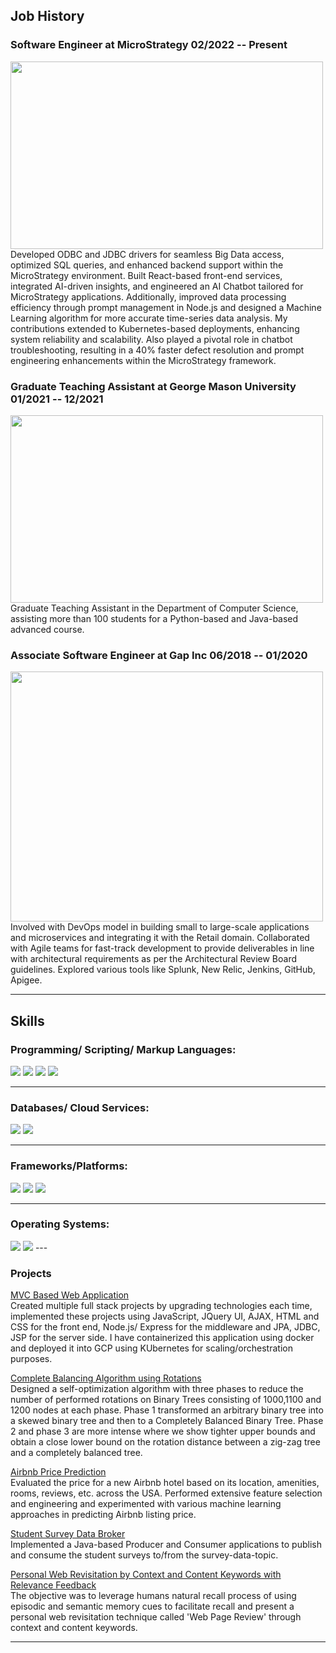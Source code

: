 ## Job History
### Software Engineer at MicroStrategy 02/2022 -- Present
<img src="images/mstr-social-preview.jpg?raw=true" width="500" height="300"/>
Developed ODBC and JDBC drivers for seamless Big Data access, optimized SQL queries, and enhanced backend support within the MicroStrategy environment. Built React-based front-end services, integrated AI-driven insights, and engineered an AI Chatbot tailored for MicroStrategy applications. Additionally, improved data processing efficiency through prompt management in Node.js and designed a Machine Learning algorithm for more accurate time-series data analysis. My contributions extended to Kubernetes-based deployments, enhancing system reliability and scalability. Also played a pivotal role in chatbot troubleshooting, resulting in a 40% faster defect resolution and prompt engineering enhancements within the MicroStrategy framework.

### Graduate Teaching Assistant at George Mason University 01/2021 -- 12/2021
<img src="images/gta.gif?raw=true" width="500" height="300"/>
Graduate Teaching Assistant in the Department of Computer Science, assisting more than 100 students for a Python-based and Java-based advanced course.
 
### Associate Software Engineer at Gap Inc 06/2018 -- 01/2020
<img src="images/gap1.gif?raw=true" width="500" height="400"/>
Involved with DevOps model in building small to large-scale applications and microservices and integrating it with the Retail domain. Collaborated with Agile teams for fast-track development to provide deliverables in line with architectural requirements as per the Architectural Review Board guidelines. Explored various tools like Splunk, New Relic, Jenkins, GitHub, Apigee.


---
## Skills
### Programming/ Scripting/ Markup Languages:
<img src="images/p1.png?raw=true"/>
<img src="images/p2.png?raw=true"/>
<img src="images/p3.png?raw=true"/>
<img src="images/p4.png?raw=true"/>

---
### Databases/ Cloud Services:
<img src="images/db1.png?raw=true"/>
<img src="images/db2.png?raw=true"/>

---
### Frameworks/Platforms:
<img src="images/fm1.png?raw=true"/>
<img src="images/fm2.png?raw=true"/>
<img src="images/framework3.png?raw=true"/>

---
### Operating Systems:
<img src="images/os1.png?raw=true"/>
<img src="images/os2.png?raw=true"/>
---

### Projects 

[MVC Based Web Application](https://github.com/rachana07/MVC-Based-Web-Application)\
Created multiple full stack projects by upgrading technologies each time, implemented these projects using JavaScript, JQuery UI, AJAX, HTML and CSS for the front end, Node.js/ Express for the middleware and JPA, JDBC, JSP for the server side. I have containerized this application using docker and deployed it into GCP using KUbernetes for scaling/orchestration purposes.

[Complete Balancing Algorithm using Rotations](https://github.com/rachana07/Balancing-Tree-via-rotations)\
Designed a self-optimization algorithm with three phases to reduce the number of performed rotations on Binary Trees consisting of 1000,1100
and 1200 nodes at each phase. Phase 1 transformed an arbitrary binary tree into a skewed binary tree and then to a Completely Balanced Binary Tree. Phase 2 and phase 3 are more intense where we show tighter upper bounds and obtain a close lower bound on the rotation distance between a zig-zag tree and a completely balanced tree.

[Airbnb Price Prediction](https://github.com/rachana07/Airbnb-Price-Prediction)\
Evaluated the price for a new Airbnb hotel based on its location, amenities, rooms, reviews, etc. across the USA. Performed extensive feature selection and engineering and experimented with various machine learning approaches in predicting Airbnb listing price.

[Student Survey Data Broker](https://github.com/rachana07/Student-Survey-Data-Broker)\
Implemented a Java-based Producer and Consumer applications to publish and consume the student surveys to/from the survey-data-topic. 

[Personal Web Revisitation by Context and Content Keywords with Relevance Feedback](https://github.com/rachana07/Personal-Web-Revisitation)\
The objective was to leverage humans natural recall process of using episodic and semantic memory cues to facilitate recall and present a personal web revisitation technique called 'Web Page Review' through context and content keywords.



---


